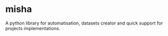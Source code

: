 # misha
A python library for automatisation, datasets creator and quick support for projects implementations.
